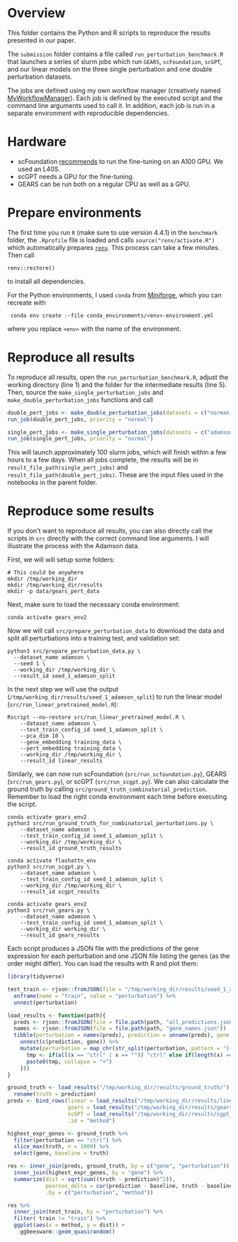 # Overview

This folder contains the Python and R scripts to reproduce the results presented in our paper.

The `submission` folder contains a file called `run_perturbation_benchmark.R` that launches a series of slurm jobs which run `GEARS`, `scFoundation`, `scGPT`, and our linear models on the three single perturbation and one double perturbation datasets.

The jobs are defined using my own workflow manager (creatively named [MyWorkflowManager](https://github.com/const-ae/MyWorkflowManager)). Each job is defined by the executed script and the command line arguments used to call it. In addition, each job is run in a separate environment with reproducible dependencies. 

# Hardware

- scFoundation [recommends](https://github.com/biomap-research/scFoundation/issues/47) to run the fine-tuning on an A100 GPU. We used an L40S.
- scGPT needs a GPU for the fine-tuning.
- GEARS can be run both on a regular CPU as well as a GPU.

# Prepare environments

The first time you run `R` (make sure to use version 4.4.1) in the `benchmark` folder, the `.Rprofile` file is loaded and calls `source("renv/activate.R")` which automatically prepares [`renv`](https://rstudio.github.io/renv/articles/renv.html). This process can take a few minutes. Then call 
```
renv::restore()
```
to install all dependencies.

For the Python environments, I used `conda` from [Miniforge](https://conda-forge.org/download/), which you can recreate with
```
 conda env create --file conda_environments/<env>-environment.yml
```
where you replace `<env>` with the name of the environment.

# Reproduce all results

To reproduce all results, open the `run_perturbation_benchmark.R`, adjust the working directory (line 1) and the folder for the intermediate results (line 5). Then, source the `make_single_perturbation_jobs` and `make_double_perturbation_jobs` functions and call
```r
double_pert_jobs <- make_double_perturbation_jobs(datasets = c("norman_from_scfoundation"), seeds = 1:5)
run_job(double_pert_jobs, priority = "normal")

single_pert_jobs <- make_single_perturbation_jobs(datasets = c("adamson", 'replogle_k562_essential', 'replogle_rpe1_essential'), seeds = 1:2)
run_job(single_pert_jobs, priority = "normal")
```

This will launch approximately 100 slurm jobs, which will finish within a few hours to a few days. When all jobs complete, the results will be in `result_file_path(single_pert_jobs)` and `result_file_path(double_pert_jobs)`. These are the input files used in the notebooks in the parent folder.

# Reproduce some results

If you don't want to reproduce all results, you can also directly call the scripts in `src` directly with the correct command line arguments. I will illustrate the process with the Adamson data. 

First, we will will setup some folders:

```shell
# This could be anywhere
mkdir /tmp/working_dir
mkdir /tmp/working_dir/results
mkdir -p data/gears_pert_data
```

Next, make sure to load the necessary conda environment:
```shell
conda activate gears_env2
```

Now we will call `src/prepare_perturbation_data` to download the data and split all perturbations into a training test, and validation set:
```shell
python3 src/prepare_perturbation_data.py \
  --dataset_name adamson \
  --seed 1 \
  --working_dir /tmp/working_dir \
  --result_id seed_1_adamson_split
```

In the next step we will use the output (`/tmp/working_dir/results/seed_1_adamson_split`) to run the linear model (`src/run_linear_pretrained_model.R`):
```shell
Rscript --no-restore src/run_linear_pretrained_model.R \
    --dataset_name adamson \
    --test_train_config_id seed_1_adamson_split \
    --pca_dim 10 \
    --gene_embedding training_data \
    --pert_embedding training_data \
    --working_dir /tmp/working_dir \
    --result_id linear_results
```

Similarly, we can now run scFoundation (`src/run_scfoundation.py`), GEARS (`src/run_gears.py`), or scGPT (`src/run_scgpt.py`). We can also calculate the ground truth by calling `src/ground_truth_combinatorial_prediction`. Remember to load the right conda environment each time before executing the script.

```shell
conda activate gears_env2
python3 src/run_ground_truth_for_combinatorial_perturbations.py \
    --dataset_name adamson \
    --test_train_config_id seed_1_adamson_split \
    --working_dir /tmp/working_dir \
    --result_id ground_truth_results

conda activate flashattn_env    
python3 src/run_scgpt.py \
    --dataset_name adamson \
    --test_train_config_id seed_1_adamson_split \
    --working_dir /tmp/working_dir \
    --result_id scgpt_results    

conda activate gears_env2
python3 src/run_gears.py \
    --dataset_name adamson \
    --test_train_config_id seed_1_adamson_split \
    --working_dir working_dir \
    --result_id gears_results
```

Each script produces a JSON file with the predictions of the gene expression for each perturbation and one JSON file listing the genes (as the order might differ). You can load the results with R and plot them:

```r
library(tidyverse)

test_train <- rjson::fromJSON(file = "/tmp/working_dir/results/seed_1_adamson_split") %>%
  enframe(name = "train", value = "perturbation") %>%
  unnest(perturbation)

load_results <- function(path){
  preds <- rjson::fromJSON(file = file.path(path, "all_predictions.json"))
  names <- rjson::fromJSON(file = file.path(path, "gene_names.json"))
  tibble(perturbation = names(preds), prediction = unname(preds), gene = list(names)) %>%
    unnest(c(prediction, gene)) %>%
    mutate(perturbation = map_chr(str_split(perturbation, pattern = "[+_]", n = 2), \(x) {
      tmp <- if(all(x == "ctrl" | x == "")) "ctrl" else if(length(x) == 2) x else c(x, "ctrl")
      paste0(tmp, collapse = "+")
    }))
}

ground_truth <- load_results("/tmp/working_dir/results/ground_truth/") %>%
  rename(truth = prediction)
preds <- bind_rows(linear = load_results("/tmp/working_dir/results/linear_results/"),
                   gears = load_results("/tmp/working_dir/results/gears_results/"), 
                   scGPT = load_results("/tmp/working_dir/results/sgpt_results/"), 
                   .id = "method")

highest_expr_genes <- ground_truth %>%
  filter(perturbation == "ctrl") %>%
  slice_max(truth, n = 1000) %>%
  select(gene, baseline = truth)

res <- inner_join(preds, ground_truth, by = c("gene", "perturbation")) %>%
  inner_join(highest_expr_genes, by = "gene") %>%
  summarize(dist = sqrt(sum((truth - prediction)^2)), 
            pearson_delta = cor(prediction - baseline, truth - baseline), 
            .by = c("perturbation", "method")) 

res %>%
  inner_join(test_train, by = "perturbation") %>%
  filter( train != "train") %>%
  ggplot(aes(x = method, y = dist)) +
    ggbeeswarm::geom_quasirandom()
```



